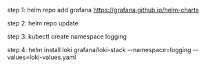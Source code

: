step 1: helm repo add grafana https://grafana.github.io/helm-charts

step 2: helm repo update

step 3: kubectl create namespace logging

step 4: helm install loki grafana/loki-stack --namespace=logging --values=loki-values.yaml